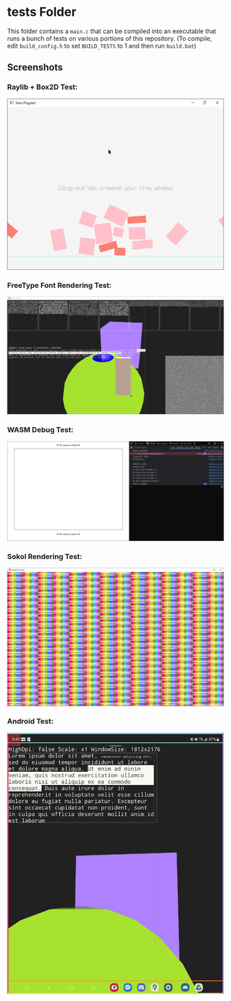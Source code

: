# tests Folder
This folder contains a `main.c` that can be compiled into an executable that runs a bunch of tests on various portions of this repository.
(To compile, edit `build_config.h` to set `BUILD_TESTS` to 1 and then run `build.bat`)

## Screenshots
### Raylib + Box2D Test:
![Raylib Box2D Screenshot](/_media/tests_screenshot_raylib_box2d.png)

### FreeType Font Rendering Test:
![FreeType Font Screenshot](/_media/tests_screenshot_freetype.png)

### WASM Debug Test:
![WASM Debug Screenshot](/_media/tests_screenshot_wasm_debug.png)

### Sokol Rendering Test:
![Sokol Color Grid](/_media/tests_screenshot_sokol_color_grid.png)

### Android Test:
![3D Rendering and Touch Input Debug on Android](/_media/tests_screenshot_android.png)